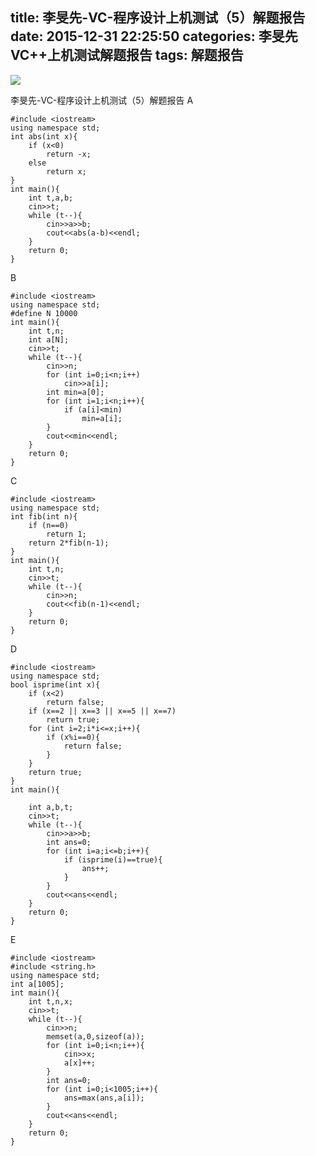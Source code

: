title: 李旻先-VC-程序设计上机测试（5）解题报告
date: 2015-12-31 22:25:50
categories: 李旻先VC++上机测试解题报告
tags: 解题报告
---
![](http://desk.fd.zol-img.com.cn/t_s1024x768c5/g5/M00/0A/05/ChMkJlZfr2WIE60dAAPEYoVVOboAAFolgK4_hgAA8R6803.jpg)
<!--more-->
李旻先-VC-程序设计上机测试（5）解题报告
A
```objc
#include <iostream>
using namespace std;
int abs(int x){
	if (x<0)
		return -x;
	else
		return x;
}
int main(){
	int t,a,b;
	cin>>t;
	while (t--){
		cin>>a>>b;
		cout<<abs(a-b)<<endl;
	}
	return 0;
}
```
B
```objc
#include <iostream>
using namespace std;
#define N 10000
int main(){
	int t,n;
	int a[N];
	cin>>t;
	while (t--){
		cin>>n;
		for (int i=0;i<n;i++)
			cin>>a[i];
		int min=a[0];
		for (int i=1;i<n;i++){
			if (a[i]<min)
				min=a[i];
		}
		cout<<min<<endl;
	}
	return 0;
}
```
C
```objc
#include <iostream>
using namespace std;
int fib(int n){
	if (n==0)
		return 1;
	return 2*fib(n-1);
}
int main(){
	int t,n;
	cin>>t;
	while (t--){
		cin>>n;
		cout<<fib(n-1)<<endl;
	}
	return 0;
}
```
D
```objc
#include <iostream>
using namespace std;
bool isprime(int x){
	if (x<2)
		return false;
	if (x==2 || x==3 || x==5 || x==7)
		return true;
	for (int i=2;i*i<=x;i++){
		if (x%i==0){
			return false;
		}
	}
	return true;
}
int main(){
	
	int a,b,t;
	cin>>t;
	while (t--){
		cin>>a>>b;
		int ans=0;
		for (int i=a;i<=b;i++){
			if (isprime(i)==true){
				ans++;
			}
		}
		cout<<ans<<endl;
	}
	return 0;
}
```
E
```objc
#include <iostream>
#include <string.h>
using namespace std;
int a[1005];
int main(){
	int t,n,x;
	cin>>t;
	while (t--){
		cin>>n;
		memset(a,0,sizeof(a));
		for (int i=0;i<n;i++){
			cin>>x;
			a[x]++;
		}
		int ans=0;
		for (int i=0;i<1005;i++){
			ans=max(ans,a[i]);
		}
		cout<<ans<<endl;
	}
	return 0;
}
```
